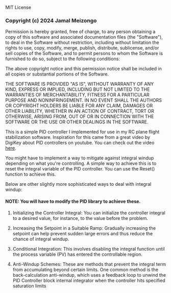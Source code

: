 MIT License

### Copyright (c) 2024 Jamal Meizongo

Permission is hereby granted, free of charge, to any person obtaining a copy
of this software and associated documentation files (the "Software"), to deal
in the Software without restriction, including without limitation the rights
to use, copy, modify, merge, publish, distribute, sublicense, and/or sell
copies of the Software, and to permit persons to whom the Software is
furnished to do so, subject to the following conditions:

The above copyright notice and this permission notice shall be included in all
copies or substantial portions of the Software.

THE SOFTWARE IS PROVIDED "AS IS", WITHOUT WARRANTY OF ANY KIND, EXPRESS OR
IMPLIED, INCLUDING BUT NOT LIMITED TO THE WARRANTIES OF MERCHANTABILITY,
FITNESS FOR A PARTICULAR PURPOSE AND NONINFRINGEMENT. IN NO EVENT SHALL THE
AUTHORS OR COPYRIGHT HOLDERS BE LIABLE FOR ANY CLAIM, DAMAGES OR OTHER
LIABILITY, WHETHER IN AN ACTION OF CONTRACT, TORT OR OTHERWISE, ARISING FROM,
OUT OF OR IN CONNECTION WITH THE SOFTWARE OR THE USE OR OTHER DEALINGS IN THE
SOFTWARE.

This is a simple PID controller I implemented for use in my RC plane flight stabilization software. Inspiration for this came from a great video by DigiKey about PID controllers on youtube. You can check out the video [here](https://www.youtube.com/watch?v=tFVAaUcOm4I).

You might have to implement a way to mitigate against integral windup depending on what you're controlling.
A simple way to achieve this is to reset the integral variable of the PID controller. You can use the Reset() function to achieve this.

Below are other slightly more sophisticated ways to deal with integral windup:

#### NOTE: You will have to modify the PID library to achieve these.

1. Initializing the Controller Integral: You can initialize the controller integral to a desired value, for instance, to the value before the problem.

2. Increasing the Setpoint in a Suitable Ramp: Gradually increasing the setpoint can help prevent sudden large errors and thus reduce the chance of integral windup.

3. Conditional Integration: This involves disabling the integral function until the process variable (PV) has entered the controllable region.

4. Anti-Windup Schemes: These are methods that prevent the integral term from accumulating beyond certain limits. One common method is the back-calculation anti-windup, which uses a feedback loop to unwind the PID Controller block internal integrator when the controller hits specified saturation limits
